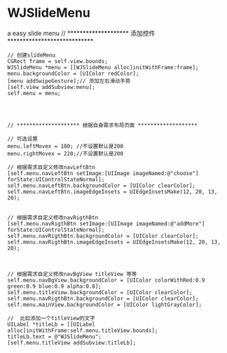 # WJSlideMenu
a easy slide menu
    // ******************** 添加控件 ****************************
    
    // 创建slideMenu
    CGRect frame = self.view.bounds;
    WJSlideMenu *menu = [[WJSlideMenu alloc]initWithFrame:frame];
    menu.backgroundColor = [UIColor redColor];
    [menu addSwipeGesture];// 添加左右滑动手势
    [self.view addSubview:menu];
    self.menu = menu;
    
    
    
  
    // ******************** 根据自身需求布局页面 *******************
    
    // 可选设置
    menu.leftMovex = 180; //不设置默认是200
    menu.rightMovex = 220;//不设置默认是200
    
    // 根据需求自定义修改navLeftBtn
    [self.menu.navLeftBtn setImage:[UIImage imageNamed:@"choose"] forState:UIControlStateNormal];
    self.menu.navLeftBtn.backgroundColor = [UIColor clearColor];
    self.menu.navLeftBtn.imageEdgeInsets = UIEdgeInsetsMake(12, 20, 13, 20);
    
    
    // 根据需求自定义修改navRigthBtn
    [self.menu.navRigthBtn setImage:[UIImage imageNamed:@"addMore"] forState:UIControlStateNormal];
    self.menu.navRigthBtn.backgroundColor = [UIColor clearColor];
    self.menu.navRigthBtn.imageEdgeInsets = UIEdgeInsetsMake(12, 20, 13, 20);
    
    
    
    // 根据需求自定义修改navBgView titleView 等等
    self.menu.navBgView.backgroundColor = [UIColor colorWithRed:0.9 green:0.9 blue:0.9 alpha:0.8];
    self.menu.titleView.backgroundColor = [UIColor clearColor];
    self.menu.navRigthBtn.backgroundColor = [UIColor clearColor];
    self.menu.mainView.backgroundColor = [UIColor lightGrayColor];
    
    //  比如添加一个titleView的文字
    UILabel *titleLb = [[UILabel alloc]initWithFrame:self.menu.titleView.bounds];
    titleLb.text = @"WJSlideMenu";
    [self.menu.titleView addSubview:titleLb];
